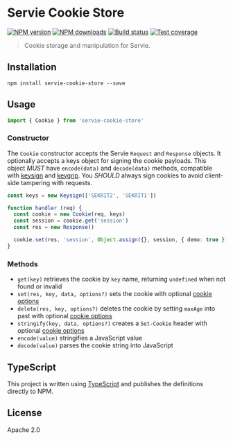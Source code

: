 # Servie Cookie Store

[![NPM version](https://img.shields.io/npm/v/servie-cookie-store.svg?style=flat)](https://npmjs.org/package/servie-cookie-store)
[![NPM downloads](https://img.shields.io/npm/dm/servie-cookie-store.svg?style=flat)](https://npmjs.org/package/servie-cookie-store)
[![Build status](https://img.shields.io/travis/serviejs/servie-cookie-store.svg?style=flat)](https://travis-ci.org/serviejs/servie-cookie-store)
[![Test coverage](https://img.shields.io/coveralls/serviejs/servie-cookie-store.svg?style=flat)](https://coveralls.io/r/serviejs/servie-cookie-store?branch=master)

> Cookie storage and manipulation for Servie.

## Installation

```
npm install servie-cookie-store --save
```

## Usage

```ts
import { Cookie } from 'servie-cookie-store'
```

### Constructor

The `Cookie` constructor accepts the Servie `Request` and `Response` objects. It optionally accepts a keys object for signing the cookie payloads. This object _MUST_ have `encode(data)` and `decode(data)` methods, compatible with [keysign](https://github.com/serviejs/keysign) and [keygrip](https://github.com/serviejs/keycrypt). You _SHOULD_ always sign cookies to avoid client-side tampering with requests.

```ts
const keys = new Keysign(['SEKRIT2', 'SEKRIT1'])

function handler (req) {
  const cookie = new Cookie(req, keys)
  const session = cookie.get('session')
  const res = new Response()

  cookie.set(res, 'session', Object.assign({}, session, { demo: true }))
}
```

### Methods

* `get(key)` retrieves the cookie by `key` name, returning `undefined` when not found or invalid
* `set(res, key, data, options?)` sets the cookie with optional [cookie options](https://github.com/jshttp/cookie#options-1)
* `delete(res, key, options?)` deletes the cookie by setting `maxAge` into past with optional [cookie options](https://github.com/jshttp/cookie#options-1)
* `stringify(key, data, options?)` creates a `Set-Cookie` header with optional [cookie options](https://github.com/jshttp/cookie#options-1)
* `encode(value)` stringifies a JavaScript value
* `decode(value)` parses the cookie string into JavaScript

## TypeScript

This project is written using [TypeScript](https://github.com/Microsoft/TypeScript) and publishes the definitions directly to NPM.

## License

Apache 2.0
